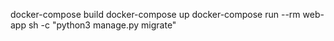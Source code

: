 
docker-compose build
docker-compose up
docker-compose run --rm web-app sh -c "python3 manage.py migrate"



